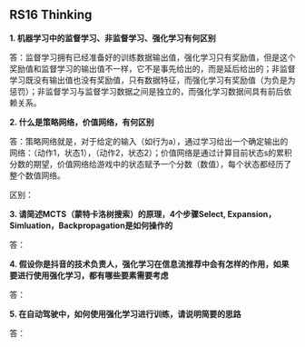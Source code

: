 ## RS16 Thinking
**1. 机器学习中的监督学习、非监督学习、强化学习有何区别**

答：监督学习拥有已经准备好的训练数据输出值，强化学习只有奖励值，但是这个奖励值和监督学习的输出值不一样，它不是事先给出的，而是延后给出的；非监督学习既没有输出值也没有奖励值，只有数据特征，而强化学习有奖励值（为负是为惩罚）；非监督学习与监督学习数据之间是独立的，而强化学习数据间具有前后依赖关系。

**2. 什么是策略网络，价值网络，有何区别**

答：策略网络就是，对于给定的输入（如行为a），通过学习给出一个确定输出的网络：（动作1，状态1），（动作2，状态2）；价值网络是通过计算目前状态s的累积分数的期望，价值网络给游戏中的状态赋予一个分数（数值），每个状态都经历了整个数值网络。

区别：

**3.  请简述MCTS（蒙特卡洛树搜索）的原理，4个步骤Select, Expansion，Simluation，Backpropagation是如何操作的**

答：

**4.  假设你是抖音的技术负责人，强化学习在信息流推荐中会有怎样的作用，如果要进行使用强化学习，都有哪些要素需要考虑**

答：

**5.  在自动驾驶中，如何使用强化学习进行训练，请说明简要的思路**

答：